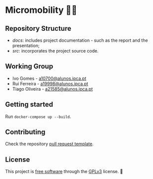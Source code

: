 # Micromobility 🚴‍♂️

## Repository Structure

- *docs*: includes project documentation - such as the report and the presentation;
- *src*: incorporates the project source code.

## Working Group

- Ivo Gomes - <a10700@alunos.ipca.pt>
- Rui Ferreira - <a19998@alunos.ipca.pt>
- Tiago Oliveira - <a21585@alunos.ipca.pt>

## Getting started

Run `docker-compose up --build`.

## Contributing

Check the repository [pull request template](pull_request_template.md).

## License

This project is [free software](https://en.wikipedia.org/wiki/Free_software) through the [GPLv3](license) license. 📖
